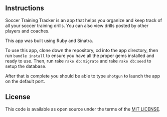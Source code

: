## Instructions

Soccer Training Tracker is an app that helps you organize and keep track of all your soccer training drills.
You can also view drills posted by other players and coaches.

This app was built using Ruby and Sinatra.

To use this app, clone down the repository, cd into the app directory, then run `bundle install` to ensure you have all
the proper gems installed and ready to use. Then, run rake `rake db:migrate` and rake `rake db:seed` to setup the database.

After that is complete you should be able to type `shotgun` to launch the app on the default port.

## License

This code is available as open source under the terms of the [MIT LICENSE](http://opensource.org/licenses/MIT).
